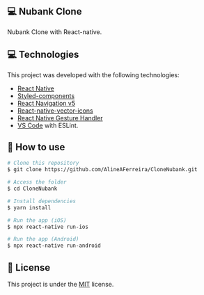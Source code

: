 ## :computer: Nubank Clone

Nubank Clone with React-native.

## :computer: Technologies

This project was developed with the following technologies:

-  [React Native](https://reactnative.dev/)
-  [Styled-components](https://www.styled-components.com/)
-  [React Navigation v5](https://reactnavigation.org/)
-  [React-native-vector-icons](https://github.com/oblador/react-native-vector-icons)
-  [React Native Gesture Handler](https://software-mansion.github.io/react-native-gesture-handler/)
-  [VS Code](https://code.visualstudio.com/) with ESLint.


## :iphone: How to use


```bash
# Clone this repository
$ git clone https://github.com/AlineAFerreira/CloneNubank.git

# Access the folder
$ cd CloneNubank

# Install dependencies
$ yarn install

# Run the app (iOS)
$ npx react-native run-ios

# Run the app (Android)
$ npx react-native run-android
```



## :scroll: License
This project is under the [MIT](https://choosealicense.com/licenses/mit/) license.

